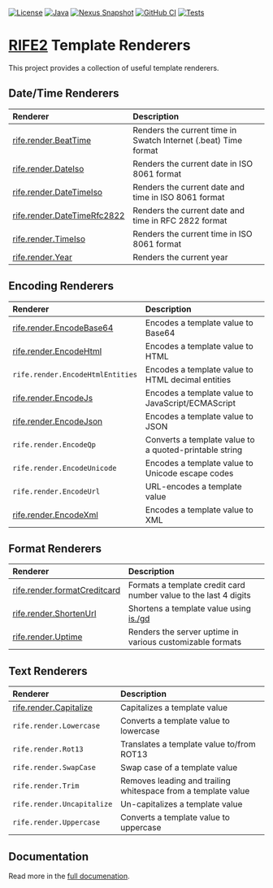 [![License](https://img.shields.io/badge/license-Apache%20License%202.0-blue.svg)](https://opensource.org/licenses/Apache-2.0)
[![Java](https://img.shields.io/badge/java-17%2B-blue)](https://www.oracle.com/java/technologies/javase/jdk17-archive-downloads.html)
[![Nexus Snapshot](https://img.shields.io/nexus/s/com.uwyn.rife2/rife2-renderers?server=https%3A%2F%2Fs01.oss.sonatype.org%2F)](https://s01.oss.sonatype.org/content/repositories/snapshots/com/uwyn/rife2/rife2-renderers/)
[![GitHub CI](https://github.com/rife2/rife2-template-renderers/actions/workflows/gradle.yml/badge.svg)](https://github.com/rife2/rife2-template-renderers/actions/workflows/gradle.yml)
[![Tests](https://rife2.com/tests-badge/badge/com.uwyn.rife2/rife2-renderers)](https://github.com/rife2/rife2-template-renderers/actions/workflows/gradle.yml)

# [RIFE2](https://rife2.com/) Template Renderers

This project provides a collection of useful template renderers.

## Date/Time Renderers

| Renderer                                                                                                          | Description                                                     |
|:------------------------------------------------------------------------------------------------------------------|:----------------------------------------------------------------|
| [rife.render.BeatTime](https://github.com/rife2/rife2-template-renderers/wiki/rife.render.BeatTime)               | Renders the current time in Swatch Internet (.beat) Time format |
| [rife.render.DateIso](https://github.com/rife2/rife2-template-renderers/wiki/rife.render.DateIso)                 | Renders the current date in ISO 8061 format                     |
| [rife.render.DateTimeIso](https://github.com/rife2/rife2-template-renderers/wiki/rife.render.DateTimeIso)         | Renders the current date and time in ISO 8061 format            |
| [rife.render.DateTimeRfc2822](https://github.com/rife2/rife2-template-renderers/wiki/rife.render.DateTimeRfc2822) | Renders the current date and time in RFC 2822 format            |
| [rife.render.TimeIso](https://github.com/rife2/rife2-template-renderers/wiki/rife.render.TimeIso)                 | Renders the current time in ISO 8061 format                     |
| [rife.render.Year](https://github.com/rife2/rife2-template-renderers/wiki/rife.rennder.Year)                      | Renders the current year                                        |

## Encoding Renderers

| Renderer                                                                                                    | Description                                            |
|:------------------------------------------------------------------------------------------------------------|:-------------------------------------------------------|
| [rife.render.EncodeBase64](https://github.com/rife2/rife2-template-renderers/wiki/rife.render.EncodeBase64) | Encodes a template value to Base64                     |
| [rife.render.EncodeHtml](https://github.com/rife2/rife2-template-renderers/wiki/rife.render.EncodeHtml)     | Encodes a template value to HTML                       |
| `rife.render.EncodeHtmlEntities`                                                                            | Encodes a template value to HTML decimal entities      |
| [rife.render.EncodeJs](https://github.com/rife2/rife2-template-renderers/wiki/rife.render.EncodeJs)         | Encodes a template value to JavaScript/ECMAScript      |
| [rife.render.EncodeJson](https://github.com/rife2/rife2-template-renderers/wiki/rife.render.EncodeJson)     | Encodes a template value to JSON                       |
| `rife.render.EncodeQp`                                                                                      | Converts a template value to a quoted-printable string |
| `rife.render.EncodeUnicode`                                                                                 | Encodes a template value to Unicode escape codes       |
| `rife.render.EncodeUrl`                                                                                     | URL-encodes a template value                           |
| [rife.render.EncodeXml](https://github.com/rife2/rife2-template-renderers/wiki/rife.render.EncodeXml)       | Encodes a template value to XML                        |

## Format Renderers

| Renderer                                                                                                            | Description                                                      |
|:--------------------------------------------------------------------------------------------------------------------|:-----------------------------------------------------------------|
| [rife.render.formatCreditcard](https://github.com/rife2/rife2-template-renderers/wiki/rife.render.FormatCreditCard) | Formats a template credit card number value to the last 4 digits |
| [rife.render.ShortenUrl](https://github.com/rife2/rife2-template-renderers/wiki/rife.render.ShortenUrl)             | Shortens a template value using [is./gd](https://is.gd/)         |
| [rife.render.Uptime](https://github.com/rife2/rife2-template-renderers/wiki/rife.render.Uptime)                     | Renders the server uptime in various customizable formats        |


## Text Renderers

| Renderer                                                                                                | Description                                                   |
|:--------------------------------------------------------------------------------------------------------|:--------------------------------------------------------------|
| [rife.render.Capitalize](https://github.com/rife2/rife2-template-renderers/wiki/rife.render.Capitalize) | Capitalizes a template value                                  |
| `rife.render.Lowercase`                                                                                 | Converts a template value to lowercase                        |
| `rife.render.Rot13`                                                                                     | Translates a template value to/from ROT13                     |
| `rife.render.SwapCase`                                                                                  | Swap case of a template value                                 |
| `rife.render.Trim`                                                                                      | Removes leading and trailing whitespace from a template value |
| `rife.render.Uncapitalize`                                                                              | Un-capitalizes a template value                               |
| `rife.render.Uppercase`                                                                                 | Converts a template value to uppercase                        |

## Documentation

Read more in the [full documenation](https://github.com/rife2/rife2/wiki).